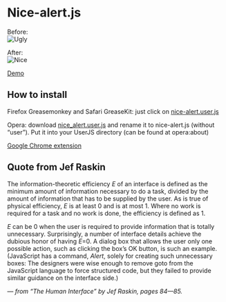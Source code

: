 Nice-alert.js
===============================

Before:    
![Ugly](/NV/nice-alert.js/raw/master/ugly.png)

After:    
![Nice](/NV/nice-alert.js/raw/master/nice.png)

[Demo](http://nv.github.com/nice-alert.js/)

How to install
--------------

Firefox Greasemonkey and Safari GreaseKit: just click on [nice-alert.user.js](http://userscripts.org/scripts/source/43780.user.js)

Opera: download [nice_alert.user.js](http://userscripts.org/scripts/source/43780.user.js) and rename it to nice-alert.js
(without “user”). Put it into your UserJS directory (can be found at opera:about)

[Google Chrome extension](https://chrome.google.com/extensions/detail/ehnbelnegmgdnjaghgomaakjcmpcakhk)


Quote from Jef Raskin
---------------------
The information-theoretic efficiency *E* of an interface is defined as the minimum amount of information necessary to do
a task, divided by the amount of information that has to be supplied by the user. As is true of physical efficiency, *E*
is at least 0 and is at most 1. Where no work is required for a task and no work is done, the efficiency is defined as 1.

*E* can be 0 when the user is required to provide information that is totally unnecessary. Surprisingly, a number of
interface details achieve the dubious honor of having *E*=0. A dialog box that allows the user only one possible action,
such as clicking the box’s OK button, is such an example. (JavaScript has a command, *Alert*, solely for creating such
unnecessary boxes: The designers were wise enough to remove goto from the JavaScript language to force structured code,
but they failed to provide similar guidance on the interface side.)

*— from “The Human Interface” by Jef Raskin, pages 84—85.*
